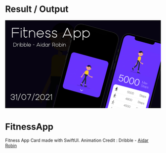 # Result / Output
![Image of Output](https://github.com/TheAppWizard/FitnessApp/blob/main/fitop.png)



# FitnessApp
Fitness App Card made with SwiftUI.
Animation Credit :  Dribble - [Aidar Robin](https://dribbble.com/shots/6599472-Character-Walk-Cycle)


